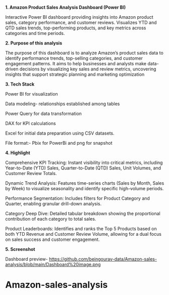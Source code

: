 **1. Amazon Product Sales Analysis Dashboard (Power BI)**

Interactive Power BI dashboard providing insights into Amazon product sales, category performance, and customer reviews. Visualizes YTD and QTD sales trends, top-performing products, and key metrics across categories and time periods.

**2. Purpose of this analysis**

The purpose of this dashboard is to analyze Amazon’s product sales data to identify performance trends, top-selling categories, and customer engagement patterns. It aims to help businesses and analysts make data-driven decisions by visualizing key sales and review metrics, uncovering insights that support strategic planning and marketing optimization

**3. Tech Stack**

Power BI for visualization

Data modeling- relationships established among tables

Power Query for data transformation

DAX for KPI calculations

Excel for initial data preparation using CSV datasets.

File format:- Pbix for PowerBi and png for snapshot

**4. Highlight**

Comprehensive KPI Tracking: Instant visibility into critical metrics, including Year-to-Date (YTD) Sales, Quarter-to-Date (QTD) Sales, Unit Volumes, and Customer Review Totals.

Dynamic Trend Analysis: Features time-series charts (Sales by Month, Sales by Week) to visualize seasonality and identify specific high-volume periods.

Performance Segmentation: Includes filters for Product Category and Quarter, enabling granular drill-down analysis.

Category Deep Dive: Detailed tabular breakdown showing the proportional contribution of each category to total sales.

Product Leaderboards: Identifies and ranks the Top 5 Products based on both YTD Revenue and Customer Review Volume, allowing for a dual focus on sales success and customer engagement.

**5. Screenshot**

Dashboard preview- 
https://github.com/beingourav-data/Amazon-sales-analysis/blob/main/Dashboard%20image.png

# Amazon-sales-analysis
